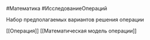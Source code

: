 #Математика #ИсследованиеОпераций 

Набор предполагаемых вариантов решения операции

[[Операция]]
[[Математическая модель операции]]